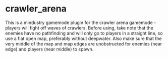 # crawler_arena

This is a mindustry gamemode plugin for the crawler arena gamemode - players will fight off waves of crawlers. Before
using, take note that the enemies have no pathfinding and will only go to players in a straight line, so use a flat open
map, preferably without deepwater. Also make sure that the very middle of the map and map edges are unobstructed for
enemies (near edge) and players (near middle) to spawn.
